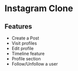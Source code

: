 # Instagram Clone

## Features
- Create a Post
- Visit profiles
- Edit profile
- Timeline feature
- Profile section
- Follow/Unfollow a user